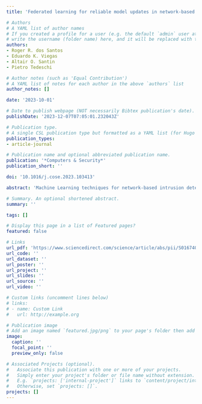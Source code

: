```yaml
---
title: 'Federated learning for reliable model updates in network-based intrusion detection'

# Authors
# A YAML list of author names
# If you created a profile for a user (e.g. the default `admin` user at `content/authors/admin/`), 
# write the username (folder name) here, and it will be replaced with their full name and linked to their profile.
authors:
- Roger R. dos Santos
- Eduardo K. Viegas
- Altair O. Santin
- Pietro Tedeschi

# Author notes (such as 'Equal Contribution')
# A YAML list of notes for each author in the above `authors` list
author_notes: []

date: '2023-10-01'

# Date to publish webpage (NOT necessarily Bibtex publication's date).
publishDate: '2023-12-07T07:05:01.232043Z'

# Publication type.
# A single CSL publication type but formatted as a YAML list (for Hugo requirements).
publication_types:
- article-journal

# Publication name and optional abbreviated publication name.
publication: '*Computers & Security*'
publication_short: ''

doi: '10.1016/j.cose.2023.103413'

abstract: 'Machine Learning techniques for network-based intrusion detection are widely adopted in the scientific literature. Besides being highly variable, network traffic behavior changes over time, demanding proposed schemes to be periodically updated to ensure their reliability. Unfortunately, their efficiency is significantly limited in production environments. This paper proposes a new Federated Learning model for reliable network-based intrusion detection with highly confident model updates over time. Our proposed scheme assesses the classification reliability in an unsupervised fashion and rejects potential misclassifications even when outdated. In addition, it significantly eases the model update cost by conducting it in a Federated Learning rationale. To evaluate the effectiveness of our solution, we conduct an experimental campaign with a new dataset, MAWIFlow, with over 7 TB of real network traffic spanning a year. The achieved results of our proposed model are striking. It respectively improves the average false-positive and false-negative rates by up to 12% and 9.6% when no model updates are conducted. If done so, it can further improve the false-positive rate by up to 13% while rejecting only 3.6% of events and demanding only 0.3% of events for model updates. Further, the comparison against the traditional Federated Learning approach confirms our model's remarkable performance in several scenarios. Finally, the quality and viability of our solution do prove that our approach can be successfully adopted for improving the accuracy and efficiency of classification systems in real-world scenarios where outdated models are prevalent and pave the way for future research in the area.'

# Summary. An optional shortened abstract.
summary: ''

tags: []

# Display this page in a list of Featured pages?
featured: false

# Links
url_pdf: 'https://www.sciencedirect.com/science/article/abs/pii/S0167404823003231'
url_code: ''
url_dataset: ''
url_poster: ''
url_project: ''
url_slides: ''
url_source: ''
url_video: ''

# Custom links (uncomment lines below)
# links:
# - name: Custom Link
#   url: http://example.org

# Publication image
# Add an image named `featured.jpg/png` to your page's folder then add a caption below.
image:
  caption: ''
  focal_point: ''
  preview_only: false

# Associated Projects (optional).
#   Associate this publication with one or more of your projects.
#   Simply enter your project's folder or file name without extension.
#   E.g. `projects: ['internal-project']` links to `content/project/internal-project/index.md`.
#   Otherwise, set `projects: []`.
projects: []
---
```

